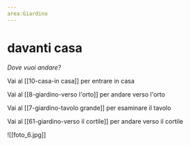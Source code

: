 ```yaml
---
area:Giardino
---
```

# davanti casa
_Dove vuoi andare?_

Vai al [[10-casa-in casa]] per entrare in casa

Vai al [[8-giardino-verso l'orto]] per andare verso l'orto

Vai al [[7-giardino-tavolo grande]] per esaminare il tavolo

Vai al [[61-giardino-verso il cortile]] per andare verso il cortile

![[foto_6.jpg]]